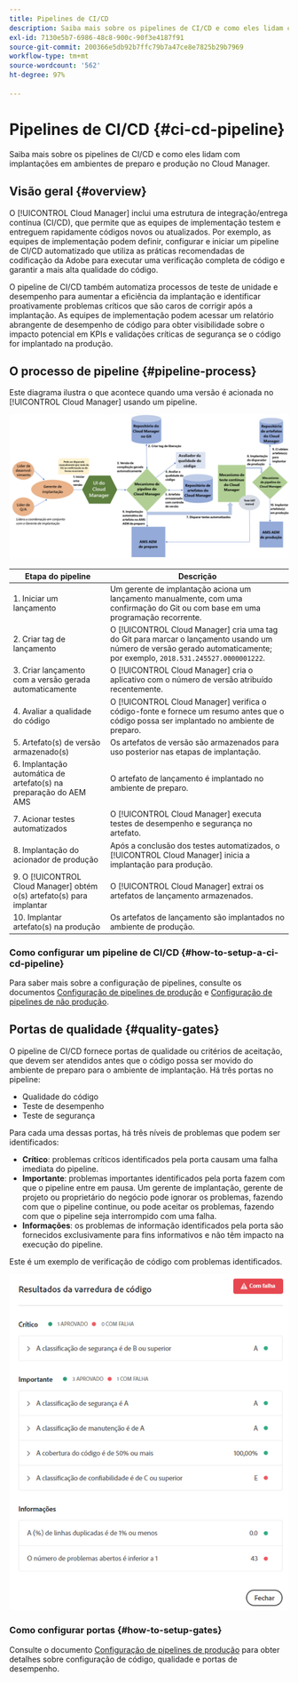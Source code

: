 ```yaml
---
title: Pipelines de CI/CD
description: Saiba mais sobre os pipelines de CI/CD e como eles lidam com implantações em ambientes de preparo e produção no Cloud Manager.
exl-id: 7130e5b7-6986-48c8-900c-90f3e4187f91
source-git-commit: 200366e5db92b7ffc79b7a47ce8e7825b29b7969
workflow-type: tm+mt
source-wordcount: '562'
ht-degree: 97%

---
```



# Pipelines de CI/CD {#ci-cd-pipeline}

Saiba mais sobre os pipelines de CI/CD e como eles lidam com implantações em ambientes de preparo e produção no Cloud Manager.

## Visão geral {#overview}

O [!UICONTROL Cloud Manager] inclui uma estrutura de integração/entrega contínua (CI/CD), que permite que as equipes de implementação testem e entreguem rapidamente códigos novos ou atualizados. Por exemplo, as equipes de implementação podem definir, configurar e iniciar um pipeline de CI/CD automatizado que utiliza as práticas recomendadas de codificação da Adobe para executar uma verificação completa de código e garantir a mais alta qualidade do código.

O pipeline de CI/CD também automatiza processos de teste de unidade e desempenho para aumentar a eficiência da implantação e identificar proativamente problemas críticos que são caros de corrigir após a implantação. As equipes de implementação podem acessar um relatório abrangente de desempenho de código para obter visibilidade sobre o impacto potencial em KPIs e validações críticas de segurança se o código for implantado na produção.

## O processo de pipeline {#pipeline-process}

Este diagrama ilustra o que acontece quando uma versão é acionada no [!UICONTROL Cloud Manager] usando um pipeline.

![O processo de pipeline](/help/assets/screen_shot_2018-05-30at82457pm.png)

| Etapa do pipeline | Descrição |
|---|---|
| 1. Iniciar um lançamento | Um gerente de implantação aciona um lançamento manualmente, com uma confirmação do Git ou com base em uma programação recorrente. |
| 2. Criar tag de lançamento | O [!UICONTROL Cloud Manager] cria uma tag do Git para marcar o lançamento usando um número de versão gerado automaticamente; por exemplo, `2018.531.245527.0000001222`. |
| 3. Criar lançamento com a versão gerada automaticamente | O [!UICONTROL Cloud Manager] cria o aplicativo com o número de versão atribuído recentemente. |
| 4. Avaliar a qualidade do código | O [!UICONTROL Cloud Manager] verifica o código-fonte e fornece um resumo antes que o código possa ser implantado no ambiente de preparo. |
| 5. Artefato(s) de versão armazenado(s) | Os artefatos de versão são armazenados para uso posterior nas etapas de implantação. |
| 6. Implantação automática de artefato(s) na preparação do AEM AMS | O artefato de lançamento é implantado no ambiente de preparo. |
| 7. Acionar testes automatizados | O [!UICONTROL Cloud Manager] executa testes de desempenho e segurança no artefato. |
| 8. Implantação do acionador de produção | Após a conclusão dos testes automatizados, o [!UICONTROL Cloud Manager] inicia a implantação para produção. |
| 9. O [!UICONTROL Cloud Manager] obtém o(s) artefato(s) para implantar | O [!UICONTROL Cloud Manager] extrai os artefatos de lançamento armazenados. |
| 10. Implantar artefato(s) na produção | Os artefatos de lançamento são implantados no ambiente de produção. |

### Como configurar um pipeline de CI/CD {#how-to-setup-a-ci-cd-pipeline}

Para saber mais sobre a configuração de pipelines, consulte os documentos [Configuração de pipelines de produção](/help/using/production-pipelines.md) e [Configuração de pipelines de não produção](/help/using/non-production-pipelines.md).

## Portas de qualidade {#quality-gates}

O pipeline de CI/CD fornece portas de qualidade ou critérios de aceitação, que devem ser atendidos antes que o código possa ser movido do ambiente de preparo para o ambiente de implantação. Há três portas no pipeline:

* Qualidade do código
* Teste de desempenho
* Teste de segurança

Para cada uma dessas portas, há três níveis de problemas que podem ser identificados:

* **Crítico**: problemas críticos identificados pela porta causam uma falha imediata do pipeline.
* **Importante**: problemas importantes identificados pela porta fazem com que o pipeline entre em pausa. Um gerente de implantação, gerente de projeto ou proprietário do negócio pode ignorar os problemas, fazendo com que o pipeline continue, ou pode aceitar os problemas, fazendo com que o pipeline seja interrompido com uma falha.
* **Informações**: os problemas de informação identificados pela porta são fornecidos exclusivamente para fins informativos e não têm impacto na execução do pipeline.

Este é um exemplo de verificação de código com problemas identificados.

![Exemplo de verificação de código](/help/assets/quality-gate-failed.png)

### Como configurar portas {#how-to-setup-gates}

Consulte o documento [Configuração de pipelines de produção](/help/using/production-pipelines.md) para obter detalhes sobre configuração de código, qualidade e portas de desempenho.
